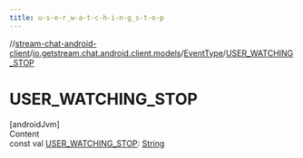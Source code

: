 ```yaml
---
title: u-s-e-r_w-a-t-c-h-i-n-g_s-t-o-p
---
```

//[stream-chat-android-client](../../../index.md)/[io.getstream.chat.android.client.models](../index.md)/[EventType](index.md)/[USER_WATCHING_STOP](USER_WATCHING_STOP.md)



# USER_WATCHING_STOP  
[androidJvm]  
Content  
const val [USER_WATCHING_STOP](USER_WATCHING_STOP.md): [String](https://kotlinlang.org/api/latest/jvm/stdlib/kotlin/-string/index.html)  



